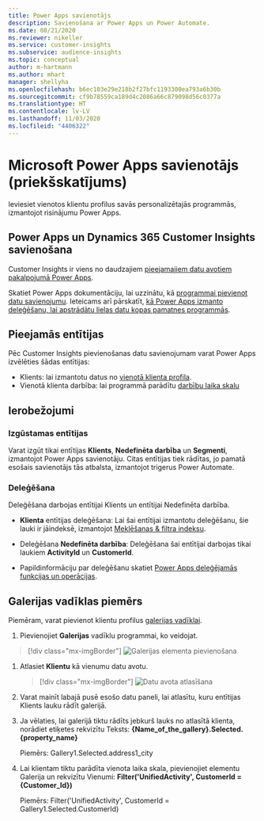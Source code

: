 ```yaml
---
title: Power Apps savienotājs
description: Savienošana ar Power Apps un Power Automate.
ms.date: 08/21/2020
ms.reviewer: nikeller
ms.service: customer-insights
ms.subservice: audience-insights
ms.topic: conceptual
author: m-hartmann
ms.author: mhart
manager: shellyha
ms.openlocfilehash: b6ec103e29e218b2f27bfc1193300ea793a6b30b
ms.sourcegitcommit: cf9b78559ca189d4c2086a66c879098d56c0377a
ms.translationtype: HT
ms.contentlocale: lv-LV
ms.lasthandoff: 11/03/2020
ms.locfileid: "4406322"
---
```

# <a name="microsoft-power-apps-connector-preview"></a>Microsoft Power Apps savienotājs (priekšskatījums)

Ieviesiet vienotos klientu profilus savās personalizētajās programmās, izmantojot risinājumu Power Apps.

## <a name="connect-power-apps-and-dynamics-365-customer-insights"></a>Power Apps un Dynamics 365 Customer Insights savienošana

Customer Insights ir viens no daudzajiem [pieejamajiem datu avotiem pakalpojumā Power Apps](https://docs.microsoft.com/powerapps/maker/canvas-apps/working-with-data-sources).

Skatiet Power Apps dokumentāciju, lai uzzinātu, kā [programmai pievienot datu savienojumu](https://docs.microsoft.com/powerapps/maker/canvas-apps/add-data-connection). Ieteicams arī pārskatīt, [kā Power Apps izmanto deleģēšanu, lai apstrādātu lielas datu kopas pamatnes programmās](https://docs.microsoft.com/powerapps/maker/canvas-apps/delegation-overview).

## <a name="available-entities"></a>Pieejamās entītijas

Pēc Customer Insights pievienošanas datu savienojumam varat Power Apps izvēlēties šādas entītijas:

- Klients: lai izmantotu datus no [vienotā klienta profila](customer-profiles.md).
- Vienotā klienta darbība: lai programmā parādītu [darbību laika skalu](activities.md) 

## <a name="limitations"></a>Ierobežojumi

### <a name="retrievable-entities"></a>Izgūstamas entītijas

Varat izgūt tikai entītijas **Klients**, **Nedefinēta darbība** un **Segmenti**, izmantojot Power Apps savienotāju. Citas entītijas tiek rādītas, jo pamatā esošais savienotājs tās atbalsta, izmantojot trigerus Power Automate.  

### <a name="delegation"></a>Deleģēšana

Deleģēšana darbojas entītijai Klients un entītijai Nedefinēta darbība. 

- **Klienta** entītijas deleģēšana: Lai šai entītijai izmantotu deleģēšanu, šie lauki ir jāindeksē, izmantojot [Meklēšanas & filtra indeksu](search-filter-index.md).  

- Deleģēšana **Nedefinēta darbība**: Deleģēšana šai entītijai darbojas tikai laukiem **ActivityId** un **CustomerId**.  

- Papildinformāciju par deleģēšanu skatiet [Power Apps deleģējamās funkcijas un operācijas](https://docs.microsoft.com/connectors/commondataservice/#power-apps-delegable-functions-and-operations-for-the-cds-for-apps). 

## <a name="example-gallery-control"></a>Galerijas vadīklas piemērs

Piemēram, varat pievienot klientu profilus [galerijas vadīklai](https://docs.microsoft.com/powerapps/maker/canvas-apps/add-gallery).

1. Pievienojiet **Galerijas** vadīklu programmai, ko veidojat.

> [!div class="mx-imgBorder"]
> ![Galerijas elementa pievienošana](media/connector-powerapps9.png "Galerijas elementa pievienošana")

1. Atlasiet **Klientu** kā vienumu datu avotu.

    > [!div class="mx-imgBorder"]
    > ![Datu avota atlasīšana](media/choose-datasource-powerapps.png "Datu avota atlasīšana")

1. Varat mainīt labajā pusē esošo datu paneli, lai atlasītu, kuru entītijas Klients lauku rādīt galerijā.

1. Ja vēlaties, lai galerijā tiktu rādīts jebkurš lauks no atlasītā klienta, norādiet etiķetes rekvizītu Teksts: **{Name_of_the_gallery}.Selected.{property_name}**

    Piemērs: Gallery1.Selected.address1_city

1. Lai klientam tiktu parādīta vienota laika skala, pievienojiet elementu Galerija un rekvizītu Vienumi: **Filter('UnifiedActivity', CustomerId = {Customer_Id})**

    Piemērs: Filter('UnifiedActivity', CustomerId = Gallery1.Selected.CustomerId)
